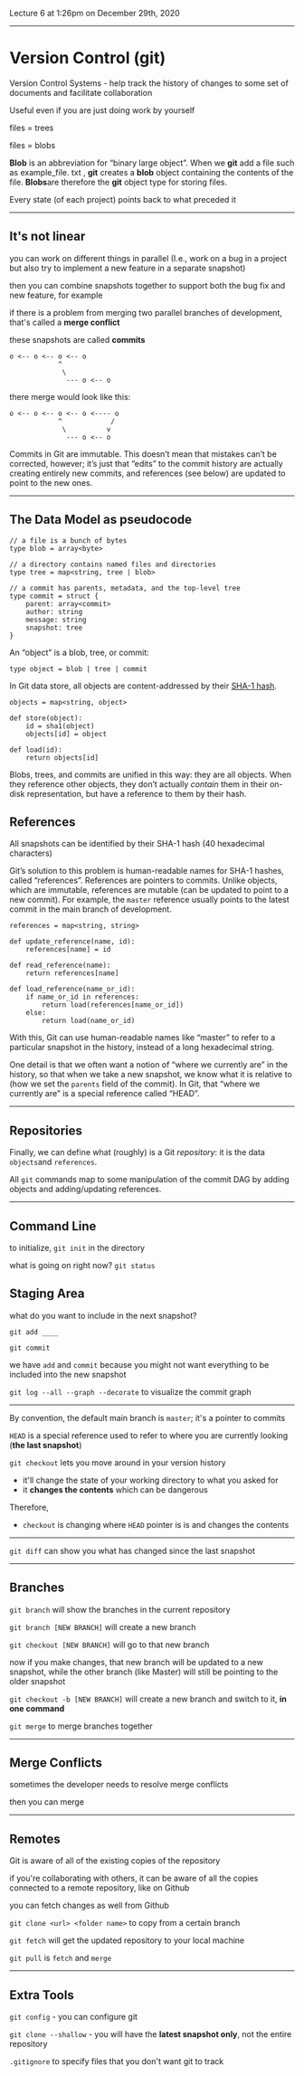 Lecture 6 at 1:26pm on December 29th, 2020

---

# Version Control (git)

Version Control Systems - help track the history of changes to some set of documents and facilitate collaboration

Useful even if you are just doing work by yourself

files = trees

files = blobs

**Blob** is an abbreviation for “binary large object”. When we **git** add a file such as example_file. txt , **git** creates a **blob** object containing the contents of the file. **Blobs**are therefore the **git** object type for storing files.

Every state (of each project) points back to what preceded it

---

## It's not linear

you can work on different things in parallel (I.e., work on a bug in a project but also try to implement a new feature in a separate snapshot)

then you can combine snapshots together to support both the bug fix and new feature, for example

if there is a problem from merging two parallel branches of development, that's called a **merge conflict**

these snapshots are called **commits**

```
o <-- o <-- o <-- o
            ^
             \
              --- o <-- o
```

there merge would look like this:

```
o <-- o <-- o <-- o <---- o
            ^            /
             \          v
              --- o <-- o
```

Commits in Git are immutable. This doesn’t mean that mistakes can’t be corrected, however; it’s just that “edits” to the commit history are actually creating entirely new commits, and references (see below) are updated to point to the new ones.

---

## The Data Model as pseudocode

```
// a file is a bunch of bytes
type blob = array<byte>

// a directory contains named files and directories
type tree = map<string, tree | blob>

// a commit has parents, metadata, and the top-level tree
type commit = struct {
    parent: array<commit>
    author: string
    message: string
    snapshot: tree
}
```

An “object” is a blob, tree, or commit:

```
type object = blob | tree | commit
```

In Git data store, all objects are content-addressed by their [SHA-1 hash](https://en.wikipedia.org/wiki/SHA-1).

```
objects = map<string, object>

def store(object):
    id = sha1(object)
    objects[id] = object

def load(id):
    return objects[id]
```

Blobs, trees, and commits are unified in this way: they are all objects. When they reference other objects, they don’t actually *contain* them in their on-disk representation, but have a reference to them by their hash.

## References

All snapshots can be identified by their SHA-1 hash (40 hexadecimal characters)

Git’s solution to this problem is human-readable names for SHA-1 hashes, called “references”. References are pointers to commits. Unlike objects, which are immutable, references are mutable (can be updated to point to a new commit). For example, the `master` reference usually points to the latest commit in the main branch of development.

```
references = map<string, string>

def update_reference(name, id):
    references[name] = id

def read_reference(name):
    return references[name]

def load_reference(name_or_id):
    if name_or_id in references:
        return load(references[name_or_id])
    else:
        return load(name_or_id)
```

With this, Git can use human-readable names like “master” to refer to a particular snapshot in the history, instead of a long hexadecimal string.

One detail is that we often want a notion of “where we currently are” in the history, so that when we take a new snapshot, we know what it is relative to (how we set the `parents` field of the commit). In Git, that “where we currently are” is a special reference called “HEAD”.

---

## Repositories

Finally, we can define what (roughly) is a Git *repository*: it is the data `objects`and `references`.

All `git` commands map to some manipulation of the commit DAG by adding objects and adding/updating references.

---

## Command Line

to initialize, `git init` in the directory

what is going on right now? `git status` 

## Staging Area

what do you want to include in the next snapshot?

`git add ____`

`git commit`

we have `add` and `commit` because you might not want everything to be included into the new snapshot

`git log --all --graph --decorate` to visualize the commit graph

---

By convention, the default main branch is `master`; it's a pointer to commits

`HEAD` is a special reference used to refer to where you are currently looking (**the last snapshot**)

`git checkout` lets you move around in your version history

- it'll change the state of your working directory to what you asked for
- it **changes the contents** which can be dangerous

Therefore,

- `checkout` is changing where `HEAD` pointer is is and changes the contents

---

`git diff` can show you what has changed since the last snapshot

---

## Branches

`git branch` will show the branches in the current repository

`git branch [NEW BRANCH]` will create a new branch

`git checkout [NEW BRANCH]` will go to that new branch

now if you make changes, that new branch will be updated to a new snapshot, while the other branch (like Master) will still be pointing to the older snapshot

`git checkout -b [NEW BRANCH]` will create a new branch and switch to it, **in one command**

`git merge` to merge branches together

---

## Merge Conflicts

sometimes the developer needs to resolve merge conflicts

then you can merge

---

## Remotes

Git is aware of all of the existing copies of the repository

if you're collaborating with others, it can be aware of all the copies connected to a remote repository, like on Github

you can fetch changes as well from Github

`git clone <url> <folder name>` to copy from a certain branch

`git fetch` will get the updated repository to your local machine

`git pull` is `fetch` and `merge`

---

## Extra Tools

`git config` - you can configure git

`git clone --shallow` - you will have the **latest snapshot only**, not the entire repository

`.gitignore` to specify files that you don't want git to track 